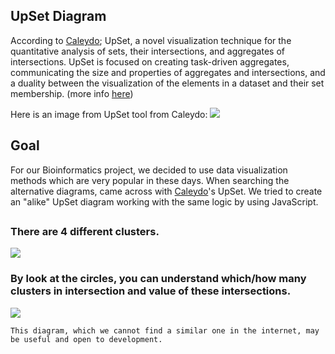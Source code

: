 ## UpSet Diagram

According to [Caleydo](https://github.com/Caleydo); UpSet, a novel visualization technique for the quantitative analysis of sets, their intersections, and aggregates of intersections.
UpSet is focused on creating task-driven aggregates, communicating the size and properties of aggregates and intersections, and a duality between the visualization of the elements in a dataset and their set membership. (more info [here](https://caleydo.org/tools/upset/))

Here is an image from UpSet tool from Caleydo:
![](https://caleydo.org/assets/images/projects/upset//upsetr-banana.png)

## Goal
For our Bioinformatics project, we decided to use data visualization methods which are very popular in these days. When searching the alternative diagrams, came across with [Caleydo](https://github.com/Caleydo)'s UpSet. 
We tried to create an "alike" UpSet diagram working with the same logic by using JavaScript.

## 
### There are 4 different clusters.
![](https://i.imgur.com/TmDeRw9.png)

### By look at the circles, you can understand which/how many clusters in intersection and value of these intersections.
![](https://i.imgur.com/537jUu3.png)

`This diagram, which we cannot find a similar one in the internet, may be useful and open to development.`
